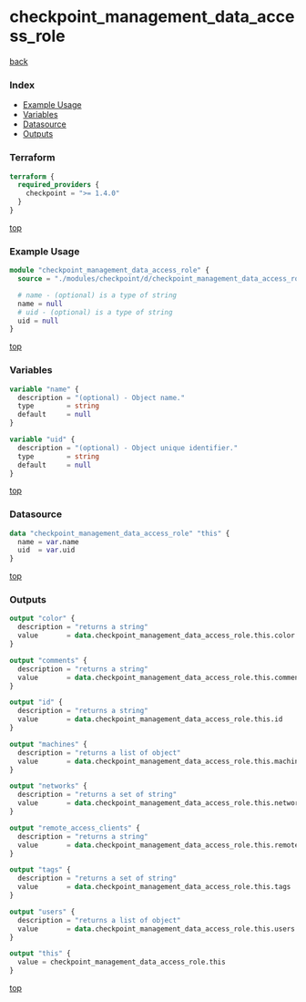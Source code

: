 # checkpoint_management_data_access_role

[back](../checkpoint.md)

### Index

- [Example Usage](#example-usage)
- [Variables](#variables)
- [Datasource](#datasource)
- [Outputs](#outputs)

### Terraform

```terraform
terraform {
  required_providers {
    checkpoint = ">= 1.4.0"
  }
}
```

[top](#index)

### Example Usage

```terraform
module "checkpoint_management_data_access_role" {
  source = "./modules/checkpoint/d/checkpoint_management_data_access_role"

  # name - (optional) is a type of string
  name = null
  # uid - (optional) is a type of string
  uid = null
}
```

[top](#index)

### Variables

```terraform
variable "name" {
  description = "(optional) - Object name."
  type        = string
  default     = null
}

variable "uid" {
  description = "(optional) - Object unique identifier."
  type        = string
  default     = null
}
```

[top](#index)

### Datasource

```terraform
data "checkpoint_management_data_access_role" "this" {
  name = var.name
  uid  = var.uid
}
```

[top](#index)

### Outputs

```terraform
output "color" {
  description = "returns a string"
  value       = data.checkpoint_management_data_access_role.this.color
}

output "comments" {
  description = "returns a string"
  value       = data.checkpoint_management_data_access_role.this.comments
}

output "id" {
  description = "returns a string"
  value       = data.checkpoint_management_data_access_role.this.id
}

output "machines" {
  description = "returns a list of object"
  value       = data.checkpoint_management_data_access_role.this.machines
}

output "networks" {
  description = "returns a set of string"
  value       = data.checkpoint_management_data_access_role.this.networks
}

output "remote_access_clients" {
  description = "returns a string"
  value       = data.checkpoint_management_data_access_role.this.remote_access_clients
}

output "tags" {
  description = "returns a set of string"
  value       = data.checkpoint_management_data_access_role.this.tags
}

output "users" {
  description = "returns a list of object"
  value       = data.checkpoint_management_data_access_role.this.users
}

output "this" {
  value = checkpoint_management_data_access_role.this
}
```

[top](#index)
